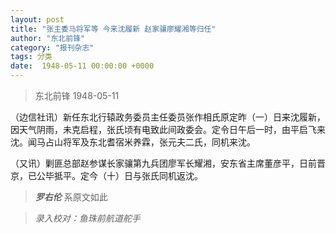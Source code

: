 ```yaml
---
layout: post
title: "张主委马将军等 今来沈履新 赵家骧廖耀湘等归任"
author: "东北前锋"
category: "报刊杂志"
tags: 分类
date:  1948-05-11 00:00:00 +0000
---
```


> 东北前锋   1948-05-11



（边信社讯）新任东北行辕政务委员主任委员张作相氏原定昨（一）日来沈履新，因天气阴雨，未克启程，张氏顷有电致此间政委会。定令日午后一时，由平启飞来沈。闻马占山将军及东北耆宿米养霖，张元夫二氏，同机来沈。

（又讯）剿匪总部赵参谋长家骧第九兵团廖军长耀湘，安东省主席董彦平，日前晋京，已公毕抵平。定今（十）日与张氏同机返沈。

> ***罗右伦*** 系原文如此

> *录入校对：鱼珠前航道舵手*
